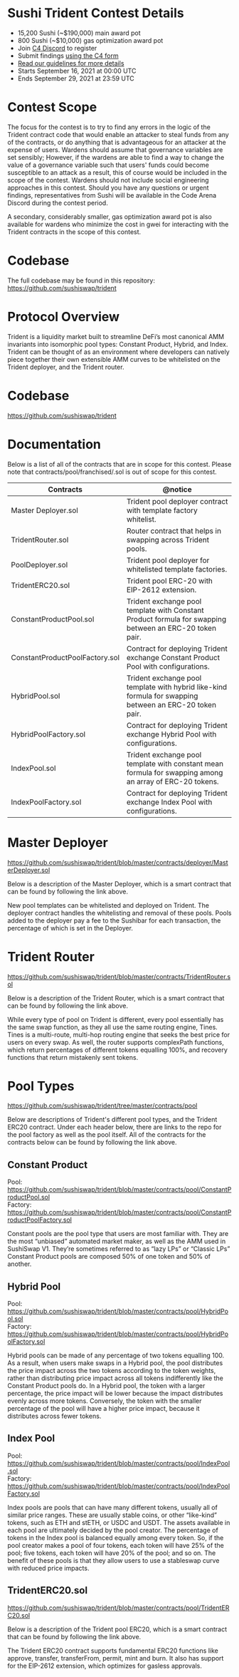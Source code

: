 # Sushi Trident Contest Details
- 15,200 Sushi (~$190,000) main award pot
- 800 Sushi (~$10,000) gas optimization award pot
- Join [C4 Discord](https://discord.gg/EY5dvm3evD) to register
- Submit findings [using the C4 form](https://code423n4.com/2021-09-sushi-trident-contest-phase-1/submit)
- [Read our guidelines for more details](https://docs.code4rena.com/roles/wardens)
- Starts September 16, 2021 at 00:00 UTC
- Ends September 29, 2021 at 23:59 UTC

# Contest Scope

The focus for the contest is to try to find any errors in the logic of the Trident contract code that would enable an attacker to steal funds from any of the contracts, or do anything that is advantageous for an attacker at the expense of users. Wardens should assume that governance variables are set sensibly; However, if the wardens are able to find a way to change the value of a governance variable such that users' funds could become susceptible to an attack as a result, this of course would be included in the scope of the contest. Wardens should not include social engineering approaches in this contest. Should you have any questions or urgent findings, representatives from Sushi will be available in the Code Arena Discord during the contest period. 

A secondary, considerably smaller, gas optimization award pot is also available for wardens who minimize the cost in gwei for interacting with the Trident contracts in the scope of this contest.

# Codebase
The full codebase may be found in this repository: https://github.com/sushiswap/trident

# Protocol Overview

Trident is a liquidity market built to streamline DeFi’s most canonical AMM invariants into isomorphic pool types: Constant Product, Hybrid, and Index. Trident can be thought of as an environment where developers can natively piece together their own extensible AMM curves to be whitelisted on the Trident deployer, and the Trident router.

# Codebase

https://github.com/sushiswap/trident

# Documentation

Below is a list of all of the contracts that are in scope for this contest. Please note that contracts/pool/franchised/.sol is out of scope for this contest.

| Contracts | @notice |
|-------------------------------|------------------------------------------------------|
| Master Deployer.sol | Trident pool deployer contract with template factory whitelist. |
| TridentRouter.sol | Router contract that helps in swapping across Trident pools.|
| PoolDeployer.sol | Trident pool deployer for whitelisted template factories. |
| TridentERC20.sol | Trident pool ERC-20 with EIP-2612 extension. |
| ConstantProductPool.sol | Trident exchange pool template with Constant Product formula for swapping between an ERC-20 token pair. |
| ConstantProductPoolFactory.sol | Contract for deploying Trident exchange Constant Product Pool with configurations. |
| HybridPool.sol | Trident exchange pool template with hybrid like-kind formula for swapping between an ERC-20 token pair. |
| HybridPoolFactory.sol | Contract for deploying Trident exchange Hybrid Pool with configurations. |
| IndexPool.sol | Trident exchange pool template with constant mean formula for swapping among an array of ERC-20 tokens. |
| IndexPoolFactory.sol | Contract for deploying Trident exchange Index Pool with configurations. |

# Master Deployer 

https://github.com/sushiswap/trident/blob/master/contracts/deployer/MasterDeployer.sol

Below is a description of the Master Deployer, which is a smart contract that can be found by following the link above.

New pool templates can be whitelisted and deployed on Trident. The deployer contract handles the whitelisting and removal of these pools. Pools added to the deployer pay a fee to the Sushibar for each transaction, the percentage of which is set in the Deployer.

# Trident Router 

https://github.com/sushiswap/trident/blob/master/contracts/TridentRouter.sol

Below is a description of the Trident Router, which is a smart contract that can be found by following the link above.

While every type of pool on Trident is different, every pool essentially has the same swap function, as they all use the same routing engine, Tines. Tines is a multi-route, multi-hop routing engine that seeks the best price for users on every swap. As well, the router supports complexPath functions, which return percentages of different tokens equalling 100%, and recovery functions that return mistakenly sent tokens.

# Pool Types 

https://github.com/sushiswap/trident/tree/master/contracts/pool

Below are descriptions of Trident's different pool types, and the Trident ERC20 contract. Under each header below, there are links to the repo for the pool factory as well as the pool itself. All of the contracts for the contracts below can be found by following the link above.

## Constant Product

Pool: https://github.com/sushiswap/trident/blob/master/contracts/pool/ConstantProductPool.sol  
Factory: https://github.com/sushiswap/trident/blob/master/contracts/pool/ConstantProductPoolFactory.sol

Constant pools are the pool type that users are most familiar with. They are the most “unbiased” automated market maker, as well as the AMM used in SushiSwap V1. They’re sometimes referred to as “lazy LPs” or “Classic LPs” Constant Product pools are composed 50% of one token and 50% of another. 

## Hybrid Pool

Pool: https://github.com/sushiswap/trident/blob/master/contracts/pool/HybridPool.sol   
Factory: https://github.com/sushiswap/trident/blob/master/contracts/pool/HybridPoolFactory.sol

Hybrid pools can be made of any percentage of two tokens equalling 100. As a result, when users make swaps in a Hybrid pool, the pool distributes the price impact across the two tokens according to the token weights, rather than distributing price impact across all tokens indifferently like the Constant Product pools do. In a Hybrid pool, the token with a larger percentage, the price impact will be lower because the impact distributes evenly across more tokens. Conversely, the token with the smaller percentage of the pool will have a higher price impact, because it distributes across fewer tokens.
 
## Index Pool

Pool: https://github.com/sushiswap/trident/blob/master/contracts/pool/IndexPool.sol  
Factory: https://github.com/sushiswap/trident/blob/master/contracts/pool/IndexPoolFactory.sol

Index pools are pools that can have many different tokens, usually all of similar price ranges. These are usually stable coins, or other “like-kind” tokens, such as ETH and stETH, or USDC and USDT. The assets available in each pool are ultimately decided by the pool creator. The percentage of tokens in the Index pool is balanced equally among every token. So, if the pool creator makes a pool of four tokens, each token will have 25% of the pool; five tokens, each token will have 20% of the pool; and so on. The benefit of these pools is that they allow users to use a stableswap curve with reduced price impacts. 

## TridentERC20.sol

https://github.com/sushiswap/trident/blob/master/contracts/pool/TridentERC20.sol

Below is a description of the Trident pool ERC20, which is a smart contract that can be found by following the link above.

The Trident ERC20 contract supports fundamental ERC20 functions like approve, transfer, transferFrom, permit, mint and burn. It also has support for the EIP-2612 extension, which optimizes for gasless approvals.
